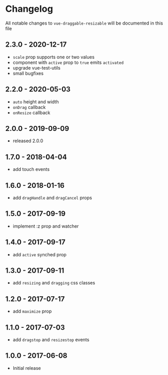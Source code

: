 # Changelog

All notable changes to `vue-draggable-resizable` will be documented in this file

## 2.3.0 - 2020-12-17
- `scale` prop supports one or two values
- component with `active` prop to `true` emits `activated`
- upgrade vue-test-utils
- small bugfixes

## 2.2.0 - 2020-05-03
- `auto` height and width
- `onDrag` callback
- `onResize` callback

## 2.0.0 - 2019-09-09
- released 2.0.0

## 1.7.0 - 2018-04-04
- add touch events

## 1.6.0 - 2018-01-16
- add `dragHandle` and `dragCancel` props

## 1.5.0 - 2017-09-19
- implement :z prop and watcher

## 1.4.0 - 2017-09-17
- add `active` synched prop

## 1.3.0 - 2017-09-11
- add `resizing` and `dragging` css classes

## 1.2.0 - 2017-07-17
- add `maximize` prop

## 1.1.0 - 2017-07-03
- add `dragstop` and `resizestop` events

## 1.0.0 - 2017-06-08
- Initial release

